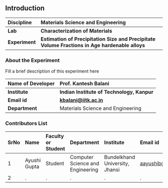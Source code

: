 ## Introduction


<b>Discipline | <b>Materials Science and Engineering
:--|:--|
<b> Lab | <b>Characterization of Materials
<b> Experiment|     <b>Estimation of Precipitation Size and Precipitate Volume Fractions in Age hardenable alloys

### About the Experiment 

Fill a brief description of this experiment here

<b>Name of Developer | <b>Prof. Kantesh Balani
:--|:--|
<b> Institute | <b>Indian Institute of Technology, Kanpur 
<b> Email id|     <b>kbalani@iitk.ac.in   
<b> Department |  Materials Science and Engineering

### Contributors List

SrNo | Name | Faculty or Student | Department| Institute | Email id
:--|:--|:--|:--|:--|:--|
1 | Ayushi Gupta | Student | Computer Science and Engineering | Bundelkhand University, Jhansi | aayushibgupta@gmail.com
2 | . | . | . | . | .
